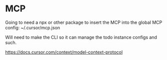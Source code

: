 # MCP 

Going to need a npx or other package to insert the MCP into the global MCP config: \~/.cursor/mcp.json

Will need to make the CLI so it can manage the todo instance configs and such. 

https://docs.cursor.com/context/model-context-protocol